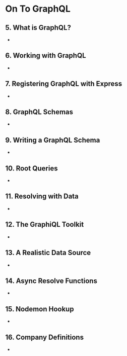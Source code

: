 # On To GraphQL

## 5. What is GraphQL?
- 

## 6. Working with GraphQL
- 

## 7. Registering GraphQL with Express
- 

## 8. GraphQL Schemas
- 

## 9. Writing a GraphQL Schema
- 

## 10. Root Queries
- 

## 11. Resolving with Data
- 

## 12. The GraphiQL Toolkit
- 

## 13. A Realistic Data Source
- 

## 14. Async Resolve Functions
- 

## 15. Nodemon Hookup
- 

## 16. Company Definitions
- 
